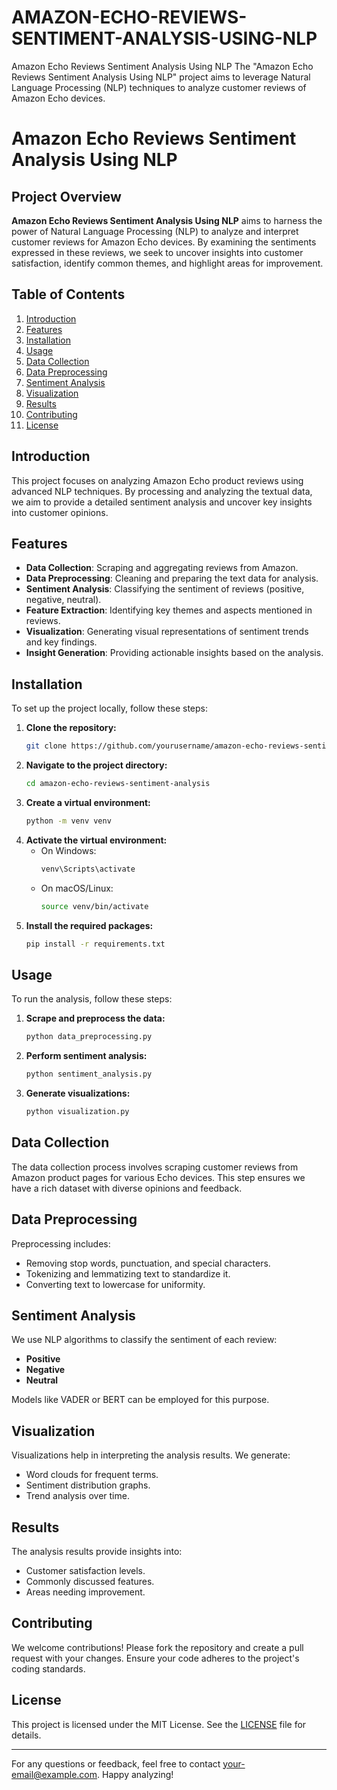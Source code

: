 # AMAZON-ECHO-REVIEWS-SENTIMENT-ANALYSIS-USING-NLP
Amazon Echo Reviews Sentiment Analysis Using NLP The "Amazon Echo Reviews Sentiment Analysis Using NLP" project aims to leverage Natural Language Processing (NLP) techniques to analyze customer reviews of Amazon Echo devices. 

# Amazon Echo Reviews Sentiment Analysis Using NLP

## Project Overview

**Amazon Echo Reviews Sentiment Analysis Using NLP** aims to harness the power of Natural Language Processing (NLP) to analyze and interpret customer reviews for Amazon Echo devices. By examining the sentiments expressed in these reviews, we seek to uncover insights into customer satisfaction, identify common themes, and highlight areas for improvement.

## Table of Contents
1. [Introduction](#introduction)
2. [Features](#features)
3. [Installation](#installation)
4. [Usage](#usage)
5. [Data Collection](#data-collection)
6. [Data Preprocessing](#data-preprocessing)
7. [Sentiment Analysis](#sentiment-analysis)
8. [Visualization](#visualization)
9. [Results](#results)
10. [Contributing](#contributing)
11. [License](#license)

## Introduction

This project focuses on analyzing Amazon Echo product reviews using advanced NLP techniques. By processing and analyzing the textual data, we aim to provide a detailed sentiment analysis and uncover key insights into customer opinions.

## Features

- **Data Collection**: Scraping and aggregating reviews from Amazon.
- **Data Preprocessing**: Cleaning and preparing the text data for analysis.
- **Sentiment Analysis**: Classifying the sentiment of reviews (positive, negative, neutral).
- **Feature Extraction**: Identifying key themes and aspects mentioned in reviews.
- **Visualization**: Generating visual representations of sentiment trends and key findings.
- **Insight Generation**: Providing actionable insights based on the analysis.

## Installation

To set up the project locally, follow these steps:

1. **Clone the repository:**
    ```sh
    git clone https://github.com/yourusername/amazon-echo-reviews-sentiment-analysis.git
    ```
2. **Navigate to the project directory:**
    ```sh
    cd amazon-echo-reviews-sentiment-analysis
    ```
3. **Create a virtual environment:**
    ```sh
    python -m venv venv
    ```
4. **Activate the virtual environment:**
    - On Windows:
      ```sh
      venv\Scripts\activate
      ```
    - On macOS/Linux:
      ```sh
      source venv/bin/activate
      ```
5. **Install the required packages:**
    ```sh
    pip install -r requirements.txt
    ```

## Usage

To run the analysis, follow these steps:

1. **Scrape and preprocess the data:**
    ```sh
    python data_preprocessing.py
    ```
2. **Perform sentiment analysis:**
    ```sh
    python sentiment_analysis.py
    ```
3. **Generate visualizations:**
    ```sh
    python visualization.py
    ```

## Data Collection

The data collection process involves scraping customer reviews from Amazon product pages for various Echo devices. This step ensures we have a rich dataset with diverse opinions and feedback.

## Data Preprocessing

Preprocessing includes:
- Removing stop words, punctuation, and special characters.
- Tokenizing and lemmatizing text to standardize it.
- Converting text to lowercase for uniformity.

## Sentiment Analysis

We use NLP algorithms to classify the sentiment of each review:
- **Positive**
- **Negative**
- **Neutral**

Models like VADER or BERT can be employed for this purpose.

## Visualization

Visualizations help in interpreting the analysis results. We generate:
- Word clouds for frequent terms.
- Sentiment distribution graphs.
- Trend analysis over time.

## Results

The analysis results provide insights into:
- Customer satisfaction levels.
- Commonly discussed features.
- Areas needing improvement.

## Contributing

We welcome contributions! Please fork the repository and create a pull request with your changes. Ensure your code adheres to the project's coding standards.

## License

This project is licensed under the MIT License. See the [LICENSE](LICENSE) file for details.

---

For any questions or feedback, feel free to contact [your-email@example.com](mailto:your-email@example.com). Happy analyzing!
